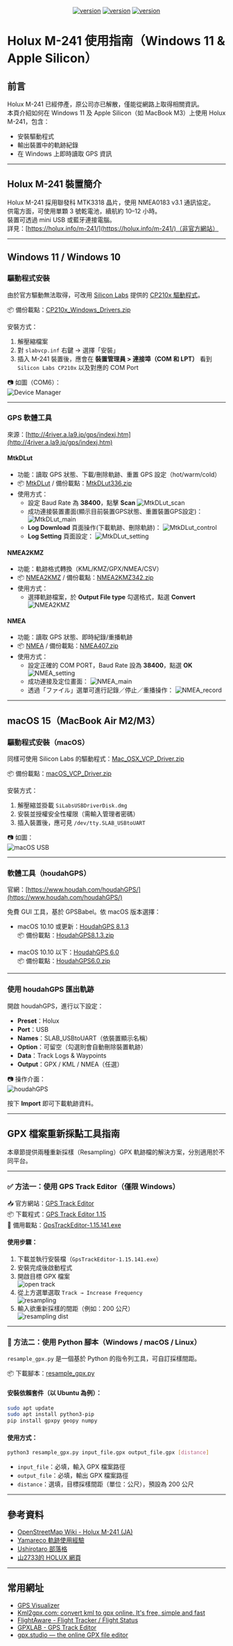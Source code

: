 <div align="center"><p><a href="./README.en.md"><img src="https://img.shields.io/badge/EN-white" alt="version"></a> <a href="./README.md"><img src="https://img.shields.io/badge/繁中-white" alt="version"></a> <a href="./README.ja.md"><img src="https://img.shields.io/badge/日本語-white" alt="version"></a> </p></div>
<!--多國語言tab寫法-->
<!--https://github.com/OpenAiTx/OpenAiTx/blob/main/README.md-->

# Holux M-241 使用指南（Windows 11 & Apple Silicon）

## 前言

Holux M-241 已經停產，原公司亦已解散，僅能從網路上取得相關資訊。  
本頁介紹如何在 Windows 11 及 Apple Silicon（如 MacBook M3）上使用 Holux M-241，包含：

- 安裝驅動程式
- 輸出裝置中的軌跡紀錄
- 在 Windows 上即時讀取 GPS 資訊

---

## Holux M-241 裝置簡介

Holux M-241 採用聯發科 MTK3318 晶片，使用 NMEA0183 v3.1 通訊協定。  
供電方面，可使用單顆 3 號乾電池，續航約 10–12 小時。  
裝置可透過 mini USB 或藍牙連接電腦。  
詳見：[https://holux.info/m-241/](https://holux.info/m-241/)（非官方網站）

---

## Windows 11 / Windows 10

### 驅動程式安裝

由於官方驅動無法取得，可改用 [Silicon Labs](https://www.silabs.com/developer-tools/usb-to-uart-bridge-vcp-drivers?tab=downloads) 提供的 [CP210x 驅動程式](https://www.silabs.com/documents/public/software/CP210x_Windows_Drivers.zip)。

📦 備份載點：[CP210x_Windows_Drivers.zip](./CP210x_Windows_Drivers.zip)

安裝方式：

1. 解壓縮檔案  
2. 對 `slabvcp.inf` 右鍵 → 選擇「安裝」  
3. 插入 M-241 裝置後，應會在 **裝置管理員 > 連接埠（COM 和 LPT）** 看到 `Silicon Labs CP210x` 以及對應的 COM Port

📷 如圖（COM6）：  
![Device Manager](./picture/device_manager.PNG)

---

### GPS 軟體工具

來源：[http://4river.a.la9.jp/gps/indexj.htm](http://4river.a.la9.jp/gps/indexj.htm)

#### MtkDLut

- 功能：讀取 GPS 狀態、下載/刪除軌跡、重置 GPS 設定（hot/warm/cold）  
- 📦 [MtkDLut](http://4river.a.la9.jp/gps/file/MtkDLutj.htm) / 備份載點：[MtkDLut336.zip](./MtkDLut336.zip)
- 使用方式：
  - 設定 Baud Rate 為 **38400**，點擊 **Scan**
    ![MtkDLut_scan](./picture/MtkDLut_scan.PNG)
  - 成功連接裝置畫面(顯示目前裝置GPS狀態、重置裝置GPS設定)：
    ![MtkDLut_main](./picture/MtkDLut_main.PNG)
  - **Log Download** 頁面操作(下載軌跡、刪除軌跡)：
    ![MtkDLut_control](./picture/MtkDLut_control.PNG)
  - **Log Setting** 頁面設定：
    ![MtkDLut_setting](./picture/MtkDLut_setting.PNG)

#### NMEA2KMZ

- 功能：軌跡格式轉換（KML/KMZ/GPX/NMEA/CSV）  
- 📦 [NMEA2KMZ](http://4river.a.la9.jp/gps/file/nmea2kmzj.htm) / 備份載點：[NMEA2KMZ342.zip](./NMEA2KMZ342.zip)
- 使用方式：
  - 選擇軌跡檔案，於 **Output File type** 勾選格式，點選 **Convert**
    ![NMEA2KMZ](./picture/NMEA2KMZ.PNG)

#### NMEA

- 功能：讀取 GPS 狀態、即時紀錄/重播軌跡  
- 📦 [NMEA](http://4river.a.la9.jp/gps/file/NmeaMonj.htm) / 備份載點：[NMEA407.zip](./NMEA407.zip)
- 使用方式：
  - 設定正確的 COM PORT，Baud Rate 設為 **38400**，點選 **OK**
    ![NMEA_setting](./picture/NMEA_setting.PNG)
  - 成功連接及定位畫面：
    ![NMEA_main](./picture/NMEA.PNG)
  - 透過「ファイル」選單可進行記錄／停止／重播操作：
    ![NMEA_record](./picture/NMEA_record.PNG)

---

## macOS 15（MacBook Air M2/M3）

### 驅動程式安裝（macOS）

同樣可使用 Silicon Labs 的驅動程式：[Mac_OSX_VCP_Driver.zip](https://www.silabs.com/documents/public/software/Mac_OSX_VCP_Driver.zip)

📦 備份載點：[macOS_VCP_Driver.zip](./macOS_VCP_Driver.zip)

安裝方式：

1. 解壓縮並掛載 `SiLabsUSBDriverDisk.dmg`  
2. 安裝並授權安全性權限（需輸入管理者密碼）  
3. 插入裝置後，應可見 `/dev/tty.SLAB_USBtoUART`

📷 如圖：  
![macOS USB](./picture/m241_usb_macos.png)

---

### 軟體工具（houdahGPS）

官網：[https://www.houdah.com/houdahGPS/](https://www.houdah.com/houdahGPS/)

免費 GUI 工具，基於 GPSBabel。依 macOS 版本選擇：

- macOS 10.10 或更新：[HoudahGPS 8.1.3](https://www.houdah.com/houdahGPS/download_assets/HoudahGPS8.1.3.zip)  
  📦 備份載點：[HoudahGPS8.1.3.zip](./HoudahGPS8.1.3.zip)

- macOS 10.10 以下：[HoudahGPS 6.0](https://www.houdah.com/houdahGPS/download_assets/HoudahGPS6.0.zip)  
  📦 備份載點：[HoudahGPS6.0.zip](./HoudahGPS6.0.zip)

---

### 使用 houdahGPS 匯出軌跡

開啟 houdahGPS，進行以下設定：

- **Preset**：Holux  
- **Port**：USB  
- **Names**：SLAB_USBtoUART（依裝置顯示名稱）  
- **Option**：可留空（勾選則會自動刪除裝置軌跡）
- **Data**：Track Logs & Waypoints
- **Output**：GPX / KML / NMEA（任選）

📷 操作介面：  
![houdahGPS](./picture/houdahGPS_macos.png)

按下 **Import** 即可下載軌跡資料。

---

## GPX 檔案重新採點工具指南

本章節提供兩種重新採樣（Resampling）GPX 軌跡檔的解決方案，分別適用於不同平台。

---

### ✅ 方法一：使用 GPS Track Editor（僅限 Windows）

📥 官方網站：[GPS Track Editor](http://www.gpstrackeditor.com/)  
📦 下載程式：[GPS Track Editor 1.15](http://www.gpstrackeditor.com/transfer/GpsTrackEditor-1.15.141.exe)  
📁 備用載點：[GpsTrackEditor-1.15.141.exe](./GpsTrackEditor-1.15.141.exe)

#### 使用步驟：

1. 下載並執行安裝檔（`GpsTrackEditor-1.15.141.exe`）  
2. 安裝完成後啟動程式  
3. 開啟目標 GPX 檔案  
   ![open track](./picture/open_track.PNG)  
4. 從上方選單選取 `Track → Increase Frequency`  
   ![resampling](./picture/resampling.PNG)  
5. 輸入欲重新採樣的間距（例如：200 公尺）  
   ![resampling dist](./picture/resampling_dist.PNG)  

---

### 🐍 方法二：使用 Python 腳本（Windows / macOS / Linux）

`resample_gpx.py` 是一個基於 Python 的指令列工具，可自訂採樣間距。

📦 下載腳本：[resample_gpx.py](./resample_gpx.py)

#### 安裝依賴套件（以 Ubuntu 為例）：

```bash
sudo apt update
sudo apt install python3-pip
pip install gpxpy geopy numpy
```

#### 使用方式：

```bash
python3 resample_gpx.py input_file.gpx output_file.gpx [distance]
```

- `input_file`：必填，輸入 GPX 檔案路徑  
- `output_file`：必填，輸出 GPX 檔案路徑  
- `distance`：選填，目標採樣間距（單位：公尺），預設為 200 公尺

---

## 參考資料

- [OpenStreetMap Wiki - Holux M-241 (JA)](https://wiki.openstreetmap.org/wiki/JA:Holux_M-241)
- [Yamareco 軌跡使用經驗](https://www.yamareco.com/modules/yamanote/detail.php?nid=2428)
- [Ushirotaro 部落格](https://ushirotaro.hatenablog.com/entry/2021/05/23/223821)
- [山2733的 HOLUX 網頁](https://www.katch.ne.jp/~yama2733/Holuxm/HOLUXM.htm)

---

## 常用網址

- [GPS Visualizer](https://www.gpsvisualizer.com/)
- [Kml2gpx.com: convert kml to gpx online. It's free, simple and fast](https://kml2gpx.com/)
- [FlightAware - Flight Tracker / Flight Status](https://www.flightaware.com/)
- [GPXLAB - GPS Track Editor](https://app.gpxlab.net/)
- [gpx.studio — the online GPX file editor](https://gpx.studio/)
